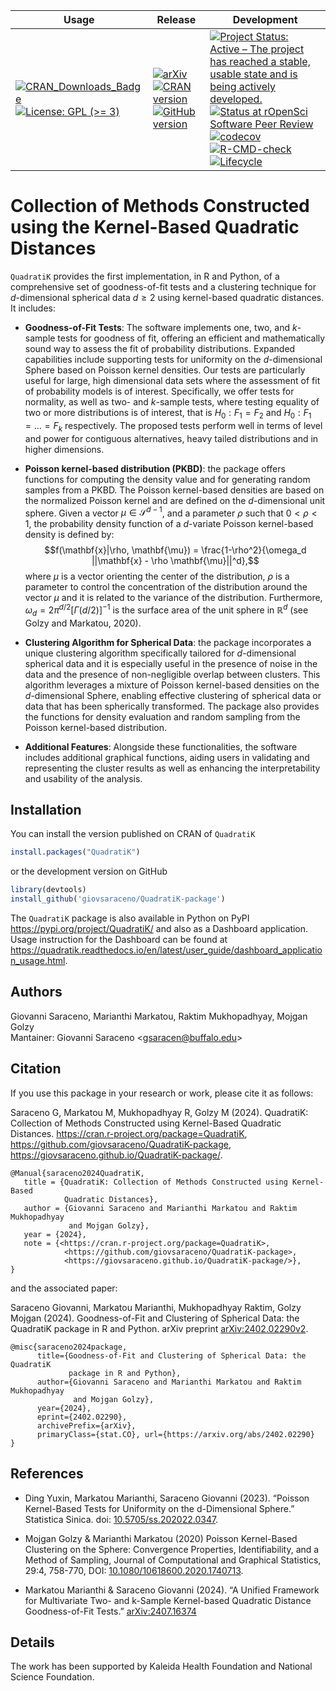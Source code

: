 <!-- badges: start -->

| Usage | Release | Development |
|------------------|------------------------|------------------------------|
| [![CRAN_Downloads_Badge](https://cranlogs.r-pkg.org/badges/grand-total/QuadratiK)](https://cran.r-project.org/package=QuadratiK) [![License: GPL (\>= 3)](https://img.shields.io/badge/license-GPL%20(%3E=%203)-blue.svg)](https://cran.r-project.org/web/licenses/GPL%20(%3E=%203)) | [![arXiv](https://img.shields.io/badge/doi-arXiv:2402.02290v2-green.svg)](https://doi.org/arXiv:2402.02290v2) [![CRAN version](https://www.r-pkg.org/badges/version/QuadratiK)](https://CRAN.R-project.org/package=QuadratiK) [![GitHub version](https://img.shields.io/badge/devel%20version-1.1.2-blue.svg)](https://github.com/giovsaraceno/QuadratiK-package) | [![Project Status: Active – The project has reached a stable, usable state and is being actively developed.](https://www.repostatus.org/badges/latest/active.svg)](https://www.repostatus.org/#active) [![Status at rOpenSci Software Peer Review](https://badges.ropensci.org/632_status.svg)](https://github.com/ropensci/software-review/issues/632) [![codecov](https://codecov.io/github/giovsaraceno/QuadratiK-package/graph/badge.svg?token=M4CDTQPONE)](https://codecov.io/github/giovsaraceno/QuadratiK-package) [![R-CMD-check](https://github.com/giovsaraceno/QuadratiK-package/actions/workflows/R-CMD-check.yaml/badge.svg)](https://github.com/giovsaraceno/QuadratiK-package/actions/workflows/R-CMD-check.yaml) [![Lifecycle](https://img.shields.io/badge/lifecycle-stable-green.svg)](https://lifecycle.r-lib.org/articles/stages.html#stable) |

<!-- badges: end -->

# Collection of Methods Constructed using the Kernel-Based Quadratic Distances

`QuadratiK` provides the first implementation, in R and Python, of a comprehensive set of goodness-of-fit tests and a clustering technique for $d$-dimensional spherical data $d \ge 2$ using kernel-based quadratic distances. It includes:

-   **Goodness-of-Fit Tests**: The software implements one, two, and *k*-sample tests for goodness of fit, offering an efficient and mathematically sound way to assess the fit of probability distributions. Expanded capabilities include supporting tests for uniformity on the *d*-dimensional Sphere based on Poisson kernel densities. Our tests are particularly useful for large, high dimensional data sets where the assessment of fit of probability models is of interest. Specifically, we offer tests for normality, as well as two- and *k*-sample tests, where testing equality of two or more distributions is of interest, that is $H_0: F_1 = F_2$ and $H_0: F_1 = \ldots = F_k$ respectively. The proposed tests perform well in terms of level and power for contiguous alternatives, heavy tailed distributions and in higher dimensions.

-   **Poisson kernel-based distribution (PKBD)**: the package offers functions for computing the density value and for generating random samples from a PKBD. The Poisson kernel-based densities are based on the normalized Poisson kernel and are defined on the $d$-dimensional unit sphere. Given a vector $\mu \in \mathcal{S}^{d-1}$, and a parameter $\rho$ such that $0 < \rho < 1$, the probability density function of a $d$-variate Poisson kernel-based density is defined by: $$f(\mathbf{x}|\rho, \mathbf{\mu}) = \frac{1-\rho^2}{\omega_d ||\mathbf{x} - \rho \mathbf{\mu}||^d},$$ where $\mu$ is a vector orienting the center of the distribution, $\rho$ is a parameter to control the concentration of the distribution around the vector $\mu$ and it is related to the variance of the distribution. Furthermore, $\omega_d = 2\pi^{d/2} [\Gamma(d/2)]^{-1}$ is the surface area of the unit sphere in $\mathbb{R}^d$ (see Golzy and Markatou, 2020).

-   **Clustering Algorithm for Spherical Data**: the package incorporates a unique clustering algorithm specifically tailored for $d$-dimensional spherical data and it is especially useful in the presence of noise in the data and the presence of non-negligible overlap between clusters. This algorithm leverages a mixture of Poisson kernel-based densities on the $d$-dimensional Sphere, enabling effective clustering of spherical data or data that has been spherically transformed. The package also provides the functions for density evaluation and random sampling from the Poisson kernel-based distribution.

-   **Additional Features**: Alongside these functionalities, the software includes additional graphical functions, aiding users in validating and representing the cluster results as well as enhancing the interpretability and usability of the analysis.

## Installation

You can install the version published on CRAN of `QuadratiK`

``` r
install.packages("QuadratiK")
```

or the development version on GitHub

``` r
library(devtools)
install_github('giovsaraceno/QuadratiK-package')
```

The `QuadratiK` package is also available in Python on PyPI <https://pypi.org/project/QuadratiK/> and also as a Dashboard application. Usage instruction for the Dashboard can be found at <https://quadratik.readthedocs.io/en/latest/user_guide/dashboard_application_usage.html>.

## Authors

Giovanni Saraceno, Marianthi Markatou, Raktim Mukhopadhyay, Mojgan Golzy\
Mantainer: Giovanni Saraceno \<[gsaracen\@buffalo.edu](mailto:gsaracen@buffalo.edu)\>

## Citation

If you use this package in your research or work, please cite it as follows:

Saraceno G, Markatou M, Mukhopadhyay R, Golzy M (2024). QuadratiK: Collection of Methods Constructed using Kernel-Based Quadratic Distances. <https://cran.r-project.org/package=QuadratiK>, <https://github.com/giovsaraceno/QuadratiK-package>, <https://giovsaraceno.github.io/QuadratiK-package/>.

```         
@Manual{saraceno2024QuadratiK,  
   title = {QuadratiK: Collection of Methods Constructed using Kernel-Based 
            Quadratic Distances},  
   author = {Giovanni Saraceno and Marianthi Markatou and Raktim Mukhopadhyay 
             and Mojgan Golzy},  
   year = {2024},  
   note = {<https://cran.r-project.org/package=QuadratiK>,
            <https://github.com/giovsaraceno/QuadratiK-package>,
            <https://giovsaraceno.github.io/QuadratiK-package/>},  
}
```

and the associated paper:

Saraceno Giovanni, Markatou Marianthi, Mukhopadhyay Raktim, Golzy Mojgan (2024). Goodness-of-Fit and Clustering of Spherical Data: the QuadratiK package in R and Python. arXiv preprint [arXiv:2402.02290v2](https://arxiv.org/abs/2402.02290).

```         
@misc{saraceno2024package, 
      title={Goodness-of-Fit and Clustering of Spherical Data: the QuadratiK 
             package in R and Python},  
      author={Giovanni Saraceno and Marianthi Markatou and Raktim Mukhopadhyay 
              and Mojgan Golzy}, 
      year={2024}, 
      eprint={2402.02290}, 
      archivePrefix={arXiv}, 
      primaryClass={stat.CO}, url={https://arxiv.org/abs/2402.02290}
}
```

## References

-   Ding Yuxin, Markatou Marianthi, Saraceno Giovanni (2023). “Poisson Kernel-Based Tests for Uniformity on the d-Dimensional Sphere.” Statistica Sinica. doi: [10.5705/ss.202022.0347](https://doi.org/10.5705/ss.202022.0347).

-   Mojgan Golzy & Marianthi Markatou (2020) Poisson Kernel-Based Clustering on the Sphere: Convergence Properties, Identifiability, and a Method of Sampling, Journal of Computational and Graphical Statistics, 29:4, 758-770, DOI: [10.1080/10618600.2020.1740713](https://doi.org/10.1080/10618600.2020.1740713).

-   Markatou Marianthi & Saraceno Giovanni (2024). “A Unified Framework for Multivariate Two- and k-Sample Kernel-based Quadratic Distance Goodness-of-Fit Tests.” [arXiv:2407.16374](https://doi.org/10.48550/arXiv.2407.16374)

## Details

The work has been supported by Kaleida Health Foundation and National Science Foundation.
